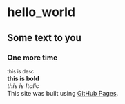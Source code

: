 # hello_world
## Some text to you 
### One more time 
<sub>this is desc</sub> <br>
**this is bold** <br>
_this is Italic_ <br>
This site was built using [GitHub Pages](https://translate.google.com/?hl=ru).
